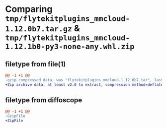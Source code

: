 # Comparing `tmp/flytekitplugins_mmcloud-1.12.0b7.tar.gz` & `tmp/flytekitplugins_mmcloud-1.12.1b0-py3-none-any.whl.zip`

## filetype from file(1)

```diff
@@ -1 +1 @@
-gzip compressed data, was "flytekitplugins_mmcloud-1.12.0b7.tar", last modified: Fri Apr 26 22:22:42 2024, max compression
+Zip archive data, at least v2.0 to extract, compression method=deflate
```

## filetype from diffoscope

```diff
@@ -1 +1 @@
-GzipFile
+ZipFile
```

